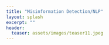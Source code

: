 ```yaml
---
title: "Misinformation Detection/NLP"
layout: splash
excerpt: ""
header:
  teaser: assets/images/teaser11.jpeg
---
```

